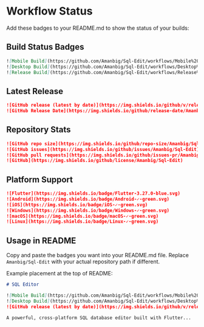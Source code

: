 # Workflow Status

Add these badges to your README.md to show the status of your builds:

## Build Status Badges

```markdown
![Mobile Build](https://github.com/Amanbig/Sql-Edit/workflows/Mobile%20Build%20(Android%20&%20iOS)/badge.svg)
![Desktop Build](https://github.com/Amanbig/Sql-Edit/workflows/Desktop%20Build%20(Windows,%20macOS,%20Linux)/badge.svg)
![Release Build](https://github.com/Amanbig/Sql-Edit/workflows/Release%20Build%20(All%20Platforms)/badge.svg)
```

## Latest Release

```markdown
![GitHub release (latest by date)](https://img.shields.io/github/v/release/Amanbig/Sql-Edit)
![GitHub Release Date](https://img.shields.io/github/release-date/Amanbig/Sql-Edit)
```

## Repository Stats

```markdown
![GitHub repo size](https://img.shields.io/github/repo-size/Amanbig/Sql-Edit)
![GitHub issues](https://img.shields.io/github/issues/Amanbig/Sql-Edit)
![GitHub pull requests](https://img.shields.io/github/issues-pr/Amanbig/Sql-Edit)
![GitHub](https://img.shields.io/github/license/Amanbig/Sql-Edit)
```

## Platform Support

```markdown
![Flutter](https://img.shields.io/badge/Flutter-3.27.0-blue.svg)
![Android](https://img.shields.io/badge/Android-✓-green.svg)
![iOS](https://img.shields.io/badge/iOS-✓-green.svg)
![Windows](https://img.shields.io/badge/Windows-✓-green.svg)
![macOS](https://img.shields.io/badge/macOS-✓-green.svg)
![Linux](https://img.shields.io/badge/Linux-✓-green.svg)
```

## Usage in README

Copy and paste the badges you want into your README.md file. Replace `Amanbig/Sql-Edit` with your actual repository path if different.

Example placement at the top of README:

```markdown
# SQL Editor

![Mobile Build](https://github.com/Amanbig/Sql-Edit/workflows/Mobile%20Build%20(Android%20&%20iOS)/badge.svg)
![Desktop Build](https://github.com/Amanbig/Sql-Edit/workflows/Desktop%20Build%20(Windows,%20macOS,%20Linux)/badge.svg)
![GitHub release (latest by date)](https://img.shields.io/github/v/release/Amanbig/Sql-Edit)

A powerful, cross-platform SQL database editor built with Flutter...
```
